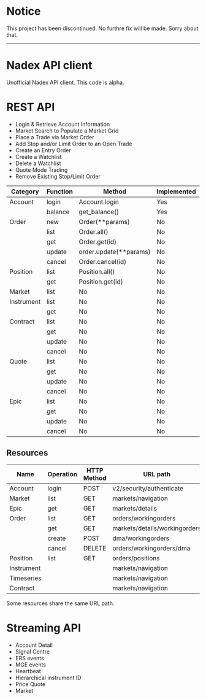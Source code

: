 # Notice

This project has been discontinued.   No furthre fix will be made.
Sorry about that.

-----------------------------------
# Nadex API client

Unofficial Nadex API client.
This code is alpha.

# REST API
- Login & Retrieve Account Information
- Market Search to Populate a Market Grid
- Place a Trade via Market Order
- Add Stop and/or Limit Order to an Open Trade
- Create an Entry Order
- Create a Watchlist
- Delete a Watchlist
- Quote Mode Trading
- Remove Existing Stop/Limit Order


| Category | Function | Method  | Implemented | Tested |
| -------- | -------- | ------- | ----------- | ------ |
| Account  | login    |  Account.login | Yes        | No     |
|          | balance  |  get_balance() | Yes        | No     |
| Order    | new      |  Order(**params) | No         | No     |
|          | list     |  Order.all() | No         | No     |
|          | get      |  Order.get(id) | No         | No     |
|          | update   |  order.update(**params) | No         | No     |
|          | cancel   |  Order.cancel(id) | No         | No     |
| Position | list     |  Position.all() | No         | No     |
|          | get      |  Position.get(id) | No         | No     |
| Market   | list     |  No         | No     |
| Instrument| list     |  No         | No     |
|          | get      |  No         | No     |
| Contract | list     |  No         | No     |
|          | get      |  No         | No     |
|          | update   |  No         | No     |
|          | cancel   |  No         | No     |
| Quote    | list     |  No         | No     |
|          | get      |  No         | No     |
|          | update   |  No         | No     |
|          | cancel   |  No         | No     |
| Epic     | list     |  No         | No     |
|          | get      |  No         | No     |
|          | update   |  No         | No     |
|          | cancel   |  No         | No     |


## Resources

| Name | Operation | HTTP Method | URL path |
| ---- | --------- | ----------- | -------- |
| Account | login | POST | v2/security/authenticate |
| Market | list | GET | markets/navigation |
| Epic   | get  | GET | markets/details |
| Order | list | GET | orders/workingorders |
|       | get  | GET | markets/details/workingorders |
|       | create | POST | dma/workingorders |
|       | cancel | DELETE | orders/workingorders/dma |
| Position | list | GET | orders/positions |
| Instrument | | | markets/navigation |
| Timeseries | | |markets/navigation |
| Contract |  | | markets/navigation |


Some resources share the same URL path.

# Streaming API

- Account Detail
- Signal Centre
- ERS events
- MGE events
- Heartbeat
- Hierarchical instrument ID
- Price Quote
- Market
